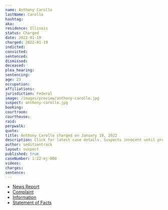 ```yaml
---
name: Anthony Carollo
lastName: Carollo
hashtag:
aka:
residence: Illinois
status: Charged
date: 2022-01-19
charged: 2022-01-19
indicted:
convicted:
sentenced:
dismissed:
deceased:
plea_hearing:
sentencing:
age: 23
occupation:
affiliations:
jurisdiction: Federal
image: /images/preview/anthony-carollo.jpg
suspect: anthony-carollo.jpg
booking:
courtroom:
courthouse:
raid:
perpwalk:
quote:
title: Anthony Carollo charged on January 19, 2022
description: Click for latest case details. Suspects innocent until proven guilty.
author: seditiontrack
layout: suspect
published: true
caseNumber: 1:22-mj-000
videos:
charges:
sentence:
---
```

- [News Report](https://chicago.suntimes.com/crime/2022/1/19/22891618/feds-charge-three-illinois-men-us-capitol-breach-investigation)
- [Complaint](https://www.justice.gov/usao-dc/case-multi-defendant/file/1481591/download)
- [Information](https://extremism.gwu.edu/sites/g/files/zaxdzs2191/f/Cody%20Vollan%20Anthony%20Carollo%20Jeremiah%20Carollo%20Information.pdf)
- [Statement of Facts](https://www.justice.gov/usao-dc/case-multi-defendant/file/1481596/download)
